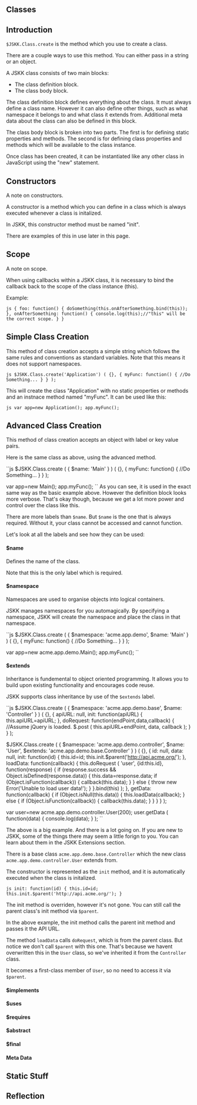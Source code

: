 Classes
-------



## Introduction

`$JSKK.Class.create` is the method which you use to create a class.

There are a couple ways to use this method. You can either pass in a string or an object.

A JSKK class consists of two main blocks:

* The class definition block.
* The class body block.

The class definition block defines everything about the class. It must always define a class name. However it can also define other things, such as what namespace it belongs to and what class it extends from. Additional meta data about the class can also be defined in this block.

The class body block is broken into two parts. The first is for defining static properties and methods. The second is for defining class properties and methods which will be available to the class instance.

Once class has been created, it can be instantiated like any other class in JavaScript using the "new" statement.


## Constructors

A note on constructors.

A constructor is a method which you can define in a class which is always executed whenever a class is initalized.

In JSKK, this constructor method must be named "init".

There are examples of this in use later in this page.

## Scope

A note on scope.

When using callbacks within a JSKK class, it is necessary to bind the callback back to the scope of the class instance (this).

Example:

``js
{
	foo: function()
	{
		doSomething(this.onAfterSomething.bind(this));
	},
	onAfterSomething: function()
	{
		console.log(this);//"this" will be the correct scope.
	}
}
``

## Simple Class Creation

This method of class creation accepts a simple string which follows the same rules and conventions as standard variables.
Note that this means it does not support namespaces.

``js
$JSKK.Class.create('Application')
(
	{},
	{
		myFunc: function()
		{
			//Do Something...
		}
	}
);
``

This will create the class "Application" with no static properties or methods and an instnace method named "myFunc". It can be used like this:

``js
var app=new Application();
app.myFunc();
``

## Advanced Class Creation

This method of class creation accepts an object with label or key value pairs.

Here is the same class as above, using the advanced method.


``js
$JSKK.Class.create
(
	{
		$name: 'Main'
	}
)
(
	{},
	{
		myFunc: function()
		{
			//Do Something...
		}
	}
);

var app=new Main();
app.myFunc();
``
As you can see, it is used in the exact same way as the basic example above. However the definition block looks more verbose. That's okay though, because we get a lot more power and control over the class like this.

There are more labels than `$name`. But `$name` is the one that is always required. Without it, your class cannot be accessed and cannot function.

Let's look at all the labels and see how they can be used:

#### $name

Defines the name of the class.

Note that this is the only label which is required.

#### $namespace

Namespaces are used to organise objects into logical containers.

JSKK manages namespaces for you automagically. By specifying a namespace, JSKK will create the namespace and place the class in that namespace.

``js
$JSKK.Class.create
(
	{
		$namespace:	'acme.app.demo',
		$name:		'Main'
	}
)
(
	{},
	{
		myFunc: function()
		{
			//Do Something...
		}
	}
);

var app=new acme.app.demo.Main();
app.myFunc();
``


#### $extends

Inheritance is fundemental to object oriented programming. It allows you to build upon existing functionality and encourages code reuse.

JSKK supports class inheritance by use of the `$extends` label.

``js
$JSKK.Class.create
(
	{
		$namespace:	'acme.app.demo.base',
		$name:		'Controller'
	}
)
(
	{},
	{
		apiURL:	null,
		init: function(apiURL)
		{
			this.apiURL=apiURL;
		},
		doRequest: function(endPoint,data,callback)
		{
			//Assume jQuery is loaded.
			$.post
			(
				this.apiURL+endPoint,
				data,
				callback
			);
		}
	}
);

$JSKK.Class.create
(
	{
		$namespace:	'acme.app.demo.controller',
		$name:		'User',
		$extends:	'acme.app.demo.base.Controller'
	}
)
(
	{},
	{
		id:		null,
		data:	null,
		init: function(id)
		{
			this.id=id;
			this.init.$parent('http://api.acme.org/');
		},
		loadData: function(callback)
		{
			this.doRequest
			(
				'user',
				{id:this.id},
				function(response)
				{
					if (response.success && Object.isDefined(response.data))
					{
						this.data=response.data;
						if (Object.isFunction(callback))
						{
							callback(this.data);
						}
					}
					else
					{
						throw new Error('Unable to load user data!');
					}
				}.bind(this)
			);
		},
		getData: function(callback)
		{
			if (Object.isNull(this.data))
			{
				this.loadData(callback);
			}
			else
			{
				if (Object.isFunction(callback))
				{
					callback(this.data);
				}
			}
		}
	}
);

var user=new acme.app.demo.controller.User(200);
user.getData
(
	function(data)
	{
		console.log(data);
	}
);
``

The above is a big example. And there is a lot going on. If you are new to JSKK, some of the things there may seem a little forign to you. You can learn about them in the JSKK Extensions section.

There is a base class `acme.app.demo.base.Controller` which the new class `acme.app.demo.controller.User` extends from.

The constructor is represented as the `init` method, and it is automatically executed when the class is initalized.


``js
init: function(id)
{
	this.id=id;
	this.init.$parent('http://api.acme.org/');
}
``

The init method is overriden, however it's not gone. You can still call the parent class's init method via `$parent`.

In the above example, the init method calls the parent init method and passes it the API URL.

The method `loadData` calls `doRequest`, which is from the parent class. But notice we don't call `$parent` with this one. That's because we havent overwritten this in the `User` class, so we've inherited it from the `Controller` class.

It becomes a first-class member of `User`, so no need to access it via `$parent`.

#### $implements





#### $uses





#### $requires





#### $abstract





#### $final





#### Meta Data





## Static Stuff





## Reflection




